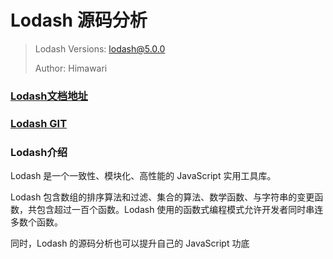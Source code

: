 # Lodash 源码分析

> Lodash Versions: lodash@5.0.0
>
> Author: Himawari

### [Lodash文档地址](https://www.lodashjs.com/)

### [Lodash GIT](https://github.com/lodash/lodash)

### Lodash介绍

Lodash 是一个一致性、模块化、高性能的 JavaScript 实用工具库。

Lodash 包含数组的排序算法和过滤、集合的算法、数学函数、与字符串的变更函数，共包含超过一百个函数。Lodash 使用的函数式编程模式允许开发者同时串连多数个函数。

同时，Lodash 的源码分析也可以提升自己的 JavaScript 功底
